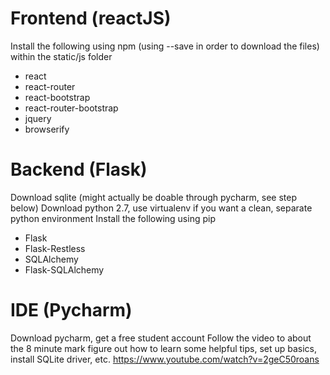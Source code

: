 # Frontend (reactJS)
Install the following using npm (using --save in order to download the files) within the static/js folder
* react
* react-router
* react-bootstrap
* react-router-bootstrap
* jquery
* browserify

# Backend (Flask)
Download sqlite (might actually be doable through pycharm, see step below)
Download python 2.7, use virtualenv if you want a clean, separate python environment
Install the following using pip
* Flask
* Flask-Restless
* SQLAlchemy
* Flask-SQLAlchemy

	
# IDE (Pycharm)
Download pycharm, get a free student account
Follow the video to about the 8 minute mark figure out how to learn some helpful tips, set up basics, install SQLite driver, etc.
https://www.youtube.com/watch?v=2geC50roans

